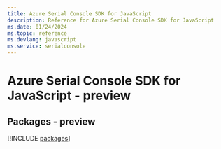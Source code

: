 ```yaml
---
title: Azure Serial Console SDK for JavaScript
description: Reference for Azure Serial Console SDK for JavaScript
ms.date: 01/24/2024
ms.topic: reference
ms.devlang: javascript
ms.service: serialconsole
---
```

# Azure Serial Console SDK for JavaScript - preview
## Packages - preview
[!INCLUDE [packages](serial-console-index.md)]